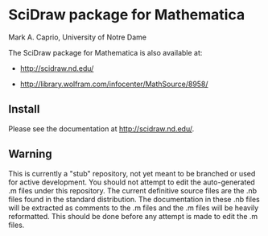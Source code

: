 SciDraw package for Mathematica
===================================

Mark A. Caprio,
University of Notre Dame

The SciDraw package for Mathematica is also available at:

 - http://scidraw.nd.edu/

 - http://library.wolfram.com/infocenter/MathSource/8958/

## Install

Please see the documentation at http://scidraw.nd.edu/.

## Warning

This is currently a "stub" repository, not yet meant to be branched or used for
active development.  You should not attempt to edit the auto-generated .m files
under this repository.  The current definitive source files are the .nb files
found in the standard distribution.  The documentation in these .nb files will
be extracted as comments to the .m files and the .m files will be heavily
reformatted.  This should be done before any attempt is made to edit the .m
files.
